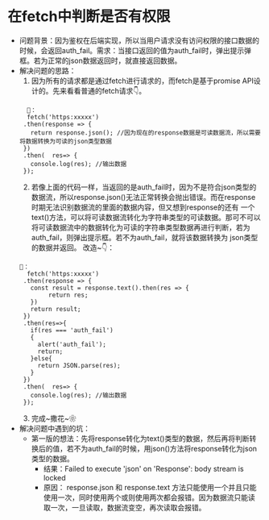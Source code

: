 # 在fetch中判断是否有权限
- 问题背景：因为鉴权在后端实现，所以当用户请求没有访问权限的接口数据的时候，会返回auth_fail。需求：当接口返回的值为auth_fail时，弹出提示弹框。若为正常的json数据返回时，就直接返回数据。
- 解决问题的思路：
   1. 因为所有的请求都是通过fetch进行请求的，而fetch是基于promise API设计的。先来看看普通的fetch请求👇。
   ```
     🌰：
     fetch('https:xxxxx')
    .then(response => {
      return response.json(); //因为现在的response数据是可读数据流，所以需要将数据转换为可读的json类型数据
    })
    .then(  res=> {
      console.log(res); //输出数据
    });
   ```
   2. 若像上面的代码一样，当返回的是auth_fail时，因为不是符合json类型的数据流，所以response.json()无法正常转换会抛出错误。而在response时期无法识别数据流的里面的数据内容，但又想到response的还有
   一个text()方法，可以将可读数据流转化为字符串类型的可读数据。那可不可以将可读数据流中的数据转化为可读的字符串类型数据再进行判断，若为auth_fail，则弹出提示框。若不为auth_fail，就将该数据转换为
   json类型的数据并返回。
   改造~👇：
   ```
   🌰：
     fetch('https:xxxxx')
    .then(response => {
      const result = response.text().then(res => {
           return res;
      })
      return result; 
    })
    .then(res=>{
      if(res === 'auth_fail')
      {
        alert('auth_fail');
        return;
      }else{
        return JSON.parse(res);
      }
    })
    .then(  res=> {
      console.log(res); //输出数据
    });
   ```
   3. 完成~撒花~❀
- 解决问题中遇到的坑：
   - 第一版的想法：先将response转化为text()类型的数据，然后再将判断转换后的值，若不为auth_fail的时候，用json()方法将response转化为json类型的数据。
      - 结果：Failed to execute 'json' on 'Response': body stream is locked 
      - 原因： response.json 和 response.text 方法只能使用一个并且只能使用一次，同时使用两个或则使用两次都会报错。因为数据流只能读取一次，一旦读取，数据流变空，再次读取会报错。
      








   
   
